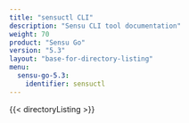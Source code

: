 ```yaml
---
title: "sensuctl CLI"
description: "Sensu CLI tool documentation"
weight: 70
product: "Sensu Go"
version: "5.3"
layout: "base-for-directory-listing"
menu:
  sensu-go-5.3:
    identifier: sensuctl
---
```


{{< directoryListing >}}
